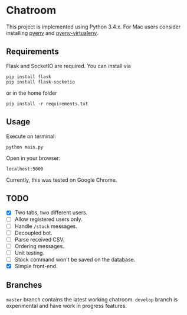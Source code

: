 # Chatroom

This project is implemented using Python 3.4.x. For Mac users consider installing [pyenv](https://github.com/pyenv/pyenv) and [pyenv-virtualenv](https://github.com/pyenv/pyenv-virtualenv).

## Requirements
Flask and SocketIO are required. You can install via
```
pip install flask
pip install flask-socketio
```
or in the home folder
```
pip install -r requirements.txt
```

## Usage
Execute on terminal:
```
python main.py
```
Open in your browser:
```
localhost:5000
```
Currently, this was tested on Google Chrome.

## TODO
- [x] Two tabs, two different users.
- [ ] Allow registered users only.
- [ ] Handle `/stock` messages.
- [ ] Decoupled bot.
- [ ] Parse received CSV.
- [ ] Ordering messages.
- [ ] Unit testing.
- [ ] Stock command won't be saved on the database.
- [x] Simple front-end.

## Branches
`master` branch contains the latest working chatroom. `develop` branch is experimental and have work in progress features.